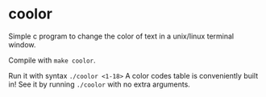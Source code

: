 # coolor
Simple c program to change the color of text in a unix/linux terminal window.

Compile with `make coolor`.

Run it with syntax `./coolor <1-18>`
A color codes table is conveniently built in! See it by running `./coolor` with no extra arguments.
